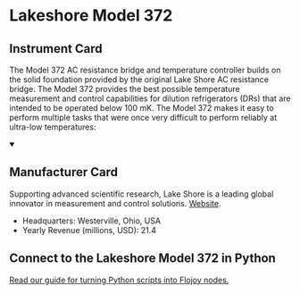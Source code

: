 
# Lakeshore Model 372

## Instrument Card

The Model 372 AC resistance bridge and temperature controller builds on the solid foundation provided by the original Lake Shore AC resistance bridge. The Model 372 provides the best possible temperature measurement and control capabilities for dilution refrigerators (DRs) that are intended to be operated below 100 mK. The Model 372 makes it easy to perform multiple tasks that were once very difficult to perform reliably at ultra-low temperatures:

<details open>
<summary><h2>Manufacturer Card</h2></summary>

Supporting advanced scientific research, Lake Shore is a leading global innovator in measurement and control solutions. <a href="https://www.lakeshore.com/home">Website</a>.

<ul>
  <li>Headquarters: Westerville, Ohio, USA</li>
  <li>Yearly Revenue (millions, USD): 21.4</li>
</ul>
</details>

## Connect to the Lakeshore Model 372 in Python

[Read our guide for turning Python scripts into Flojoy nodes.](https://docs.flojoy.ai/custom-nodes/creating-custom-node/)


